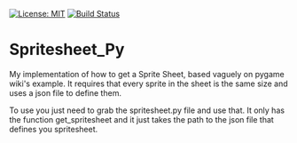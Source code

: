 [![License: MIT](https://img.shields.io/badge/License-MIT-yellow.svg)](https://opensource.org/licenses/MIT) [![Build Status](https://travis-ci.org/Akhier/Spritesheet_Py.svg?branch=master)](https://travis-ci.org/Akhier/Spritesheet_Py)

# Spritesheet_Py
My implementation of how to get a Sprite Sheet, based vaguely on pygame wiki's example. It requires that every sprite in the sheet is the same size and uses a json file to define them.

To use you just need to grab the spritesheet.py file and use that. It only has the function get_spritesheet and it just takes the path to the json file that defines you spritesheet.

